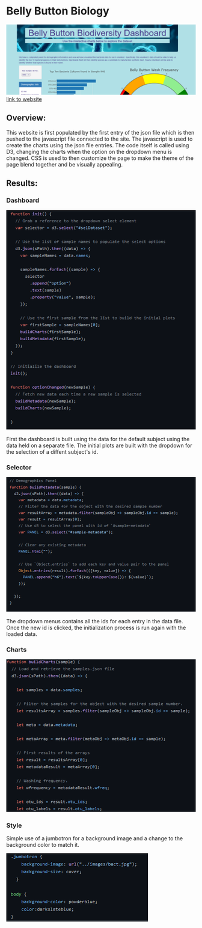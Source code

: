 # Belly Button Biology
![](static/images/snap.PNG)
[link to website](https://sktwelve.github.io/Plotly/ "website")

## Overview:

This website is first populated by the first entry of the json file which is then pushed to the javascript file connected to the site. The javascript is used to create the charts using the json file entries. The code itself is called using D3, changing the charts when the option on the dropdown menu is changed. CSS is used to then customize the page to make the theme of the page blend together and be visually appealing.

## Results:

### Dashboard

![](static/images/cod2.PNG)

First the dashboard is built using the data for the default subject using the data held on a separate file. The initial plots are built with the dropdown for the selection of a diffent subject's id.

### Selector

![](static/images/cod3.PNG)

The dropdown menus contains all the ids for each entry in the data file. Once the new id is clicked, the initialization process is run again with the loaded data.

### Charts

![](static/images/cod4.PNG)


### Style

Simple use of a jumbotron for a background image and a change to the background color to match it.

![](static/images/cod1.PNG)
